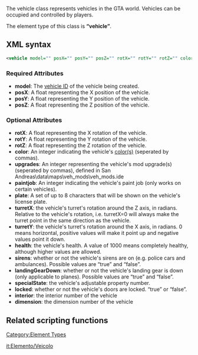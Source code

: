 The vehicle class represents vehicles in the GTA world. Vehicles can be occupied and controlled by players.

The element type of this class is **“vehicle”**.

XML syntax
----------

``` xml
<vehicle model="" posX="" posY="" posZ="" rotX="" rotY="" rotZ="" color="" upgrades="" paintjob="" plate="" turretX="" turretY="" health="" sirens="" landingGearDown="" specialState="" locked="" interior="" dimension="" frozen=""/>
```

### Required Attributes

-   **model**: The [vehicle ID](/docs/vehicle_ids.md "wikilink") of the vehicle being created.
-   **posX**: A float representing the X position of the vehicle.
-   **posY**: A float representing the Y position of the vehicle.
-   **posZ**: A float representing the Z position of the vehicle.

### Optional Attributes

-   **rotX**: A float representing the X rotation of the vehicle.
-   **rotY**: A float representing the Y rotation of the vehicle.
-   **rotZ**: A float representing the Z rotation of the vehicle.
-   **color**: An integer indicating the vehicle's [color(s)](/docs/vehicle_colors.md "wikilink") (seperated by commas).
-   **upgrades**: An integer representing the vehicle's mod upgrade(s) (seperated by commas), defined in San Andreas\\data\\maps\\veh\_mods\\veh\_mods.ide
-   **paintjob**: An integer indicating the vehicle's paint job (only works on certain vehicles).
-   **plate**: A set of up to 8 characters that will be shown on the vehicle's license plate.
-   **turretX**: the vehicle's turret's rotation around the Z axis, in radians. Relative to the vehicle's rotation, i.e. turretX=0 will always make the turret point in the same direction as the vehicle.
-   **turretY**: the vehicle's turret's rotation around the X axis, in radians. 0 means horizontal, positive values will make it point up and negative values point it down.
-   **health**: the vehicle's health. A value of 1000 means completely healthy, although higher values are allowed.
-   **sirens**: whether or not the vehicle's sirens are on (e.g. police cars and ambulances). Possible values are “true” and “false”.
-   **landingGearDown**: whether or not the vehicle's landing gear is down (only applicable to planes). Possible values are “true” and “false”.
-   **specialState**: the vehicle's adjustable property number.
-   **locked**: whether or not the vehicle's doors are locked. “true” or “false”.
-   **interior**: the interior number of the vehicle
-   **dimension**: the dimension number of the vehicle

Related scripting functions
---------------------------

[Category:Element Types](/docs/category-element_types.md "wikilink")

[it:Elemento/Veicolo](/docs/it-elemento/veicolo.md "wikilink")
